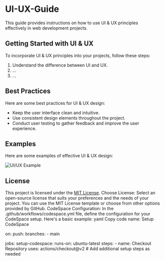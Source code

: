 # UI-UX-Guide

This guide provides instructions on how to use UI & UX principles effectively in web development projects.

## Getting Started with UI & UX

To incorporate UI & UX principles into your projects, follow these steps:

1. Understand the difference between UI and UX.
2. ...
3. ...

## Best Practices

Here are some best practices for UI & UX design:

- Keep the user interface clean and intuitive.
- Use consistent design elements throughout the project.
- Conduct user testing to gather feedback and improve the user experience.

## Examples

Here are some examples of effective UI & UX design:

![UI/UX Example](example.png)

## License

This project is licensed under the [MIT License](LICENSE).
Choose License:
Select an open-source license that suits your preferences and the needs of your project. You can use the MIT License template or choose from other options provided by GitHub.
CodeSpace Configuration:
In the .github/workflows/codespace.yml file, define the configuration for your CodeSpace setup. Here's a basic example:
yaml
Copy code
name: Setup CodeSpace

on:
  push:
    branches:
      - main

jobs:
  setup-codespace:
    runs-on: ubuntu-latest
    steps:
      - name: Checkout Repository
        uses: actions/checkout@v2
      # Add additional setup steps as needed
